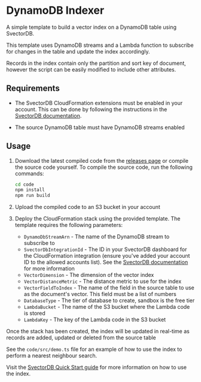 # DynamoDB Indexer

A simple template to build a vector index on a DynamoDB table using SvectorDB. 

This template uses DynamoDB streams and a Lambda function to subscribe for changes in the table and update the index accordingly.

Records in the index contain only the partition and sort key of document, however the script can be easily modified to include other attributes.

## Requirements

* The SvectorDB CloudFormation extensions must be enabled in your account. This can be done by following the instructions in the [SvectorDB documentation](https://www.svectordb.com/docs/Integrations/CloudFormation/getting-started).

* The source DynamoDB table must have DynamoDB streams enabled

## Usage

1. Download the latest compiled code from the [releases page](https://github.com/svectordb/dynamodb-indexer/releases/download/1.0/lambda-source.zip) or compile the source code yourself. To compile the source code, run the following commands:

    ```bash
    cd code
    npm install
    npm run build
    ```

2. Upload the compiled code to an S3 bucket in your account

3. Deploy the CloudFormation stack using the provided template. The template requires the following parameters:

    * `DynamoDbStreamArn` - The name of the DynamoDB stream to subscribe to
    * `SvectorDbIntegrationId` - The ID in your SvectorDB dashboard for the CloudFormation integration (ensure you've added your account ID to the allowed accounts list). See the [SvectorDB documentation](https://www.svectordb.com/docs/Integrations/CloudFormation/getting-started) for more information
    * `VectorDimension` - The dimension of the vector index
    * `VectorDistanceMetric` - The distance metric to use for the index
    * `VectorFieldToIndex` - The name of the field in the source table to use as the document's vector. This field must be a list of numbers
    * `DatabaseType` - The tier of database to create, sandbox is the free tier
    * `LambdaBucket` - The name of the S3 bucket where the Lambda code is stored
    * `LambdaKey` - The key of the Lambda code in the S3 bucket

Once the stack has been created, the index will be updated in real-time as records are added, updated or deleted from the source table

See the `code/src/demo.ts` file for an example of how to use the index to perform a nearest neighbour search.

Visit the [SvectorDB Quick Start guide](https://www.svectordb.com/docs) for more information on how to use the index.